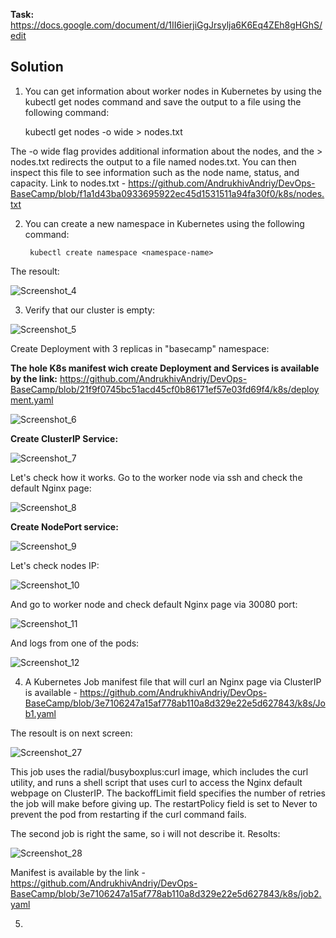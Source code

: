 **Task:** https://docs.google.com/document/d/1II6ierjiGgJrsylja6K6Eq4ZEh8gHGhS/edit

## Solution

1. You can get information about worker nodes in Kubernetes by using the kubectl get nodes command and save the output to a file using the following command:

    kubectl get nodes -o wide > nodes.txt
    
The -o wide flag provides additional information about the nodes, and the > nodes.txt redirects the output to a file named nodes.txt. 
You can then inspect this file to see information such as the node name, status, and capacity. Link to nodes.txt - https://github.com/AndrukhivAndriy/DevOps-BaseCamp/blob/f1a1d43ba0933695922ec45d1531511a94fa30f0/k8s/nodes.txt

2. You can create a new namespace in Kubernetes using the following command:

        kubectl create namespace <namespace-name>
        
The resoult: 

![Screenshot_4](https://user-images.githubusercontent.com/79985930/216038274-99c9abb4-789e-4af8-b85d-e0d18b3bdc41.png)

3. Verify that our cluster is empty:

![Screenshot_5](https://user-images.githubusercontent.com/79985930/216041027-6e04faef-ff22-422d-bb5d-72ffef2f72cf.png)

Create Deployment with 3 replicas in "basecamp" namespace:

**The hole K8s manifest wich create Deployment and Services is available by the link:** https://github.com/AndrukhivAndriy/DevOps-BaseCamp/blob/21f9f0745bc51acd45cf0b86171ef57e03fd69f4/k8s/deployment.yaml  

![Screenshot_6](https://user-images.githubusercontent.com/79985930/216304654-53081eff-37f0-4274-9c58-273c6b484d4d.png)

**Create ClusterIP Service:**

![Screenshot_7](https://user-images.githubusercontent.com/79985930/216305147-9ee00ca6-ea8c-4dec-865c-f2f5e94ded5a.png)

Let's check how it works. Go to the worker node via ssh and check the default Nginx page:

![Screenshot_8](https://user-images.githubusercontent.com/79985930/216306157-a6da8e68-b7a4-4dbe-90fa-8dacfe47dd43.png)

**Create NodePort service:**

![Screenshot_9](https://user-images.githubusercontent.com/79985930/216309804-92d284bd-40c4-4946-8f01-89e9f8875a61.png)

Let's check nodes IP:

![Screenshot_10](https://user-images.githubusercontent.com/79985930/216310254-1b44b051-f98b-442d-b088-4662ef01f8e6.png)

And go to worker node and check default Nginx page via 30080 port:

![Screenshot_11](https://user-images.githubusercontent.com/79985930/216310680-848c56c1-69ff-4073-b007-c1f43e32a85b.png)

And logs from one of the pods:

![Screenshot_12](https://user-images.githubusercontent.com/79985930/216337904-507d26a7-4c38-41fe-bf5f-dc4a33f18b48.png)

4. A Kubernetes Job manifest file that will curl an Nginx page via ClusterIP is available - https://github.com/AndrukhivAndriy/DevOps-BaseCamp/blob/3e7106247a15af778ab110a8d329e22e5d627843/k8s/Job1.yaml

The resoult is on next screen:

![Screenshot_27](https://user-images.githubusercontent.com/79985930/216423899-e87ba786-dd7e-4759-9675-617c70450c80.png)

This job uses the radial/busyboxplus:curl image, which includes the curl utility, and runs a shell script that uses curl to access the Nginx default webpage on ClusterIP. The backoffLimit field specifies the number of retries the job will make before giving up. The restartPolicy field is set to Never to prevent the pod from restarting if the curl command fails.

The second job is right the same, so i will not describe it. Resolts:

![Screenshot_28](https://user-images.githubusercontent.com/79985930/216428005-6c958946-78a0-487b-8dae-7f55f6bc063f.png)

Manifest is available by the link - https://github.com/AndrukhivAndriy/DevOps-BaseCamp/blob/3e7106247a15af778ab110a8d329e22e5d627843/k8s/job2.yaml

5. 
